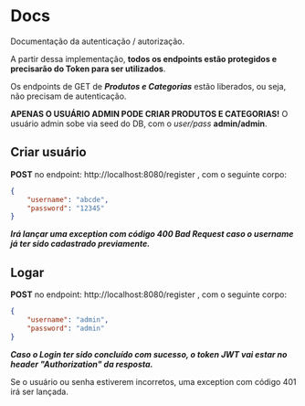 # Docs

Documentação da autenticação / autorização.

A partir dessa implementação, **todos os endpoints estão protegidos e precisarão do Token para ser utilizados**.

Os endpoints de GET de ***Produtos e Categorias*** estão liberados, ou seja, não precisam de autenticação.

**APENAS O USUÁRIO ADMIN PODE CRIAR PRODUTOS E CATEGORIAS!** O usuário admin sobe via seed do DB, com o *user/pass* **admin/admin**.

## Criar usuário

**POST** no endpoint: http://localhost:8080/register , com o seguinte corpo:

```json
{
    "username": "abcde",
    "password": "12345"
}
```

***Irá lançar uma exception com código 400 Bad Request caso o username já ter sido cadastrado previamente.***

## Logar

**POST** no endpoint: http://localhost:8080/register , com o seguinte corpo:

```json
{
    "username": "admin",
    "password": "admin"
}
```

***Caso o Login ter sido concluído com sucesso, o token JWT vai estar no header "Authorization" da resposta.***

Se o usuário ou senha estiverem incorretos, uma exception com código 401 irá ser lançada.
